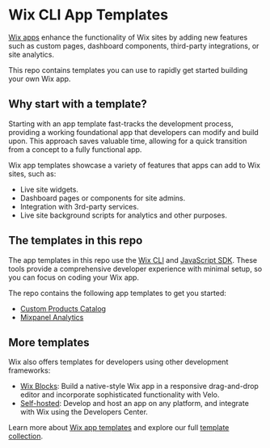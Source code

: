 # Wix CLI App Templates

[Wix apps](https://dev.wix.com/docs/build-apps) enhance the functionality of Wix sites by adding new features such as custom pages, dashboard components, third-party integrations, or site analytics.

This repo contains templates you can use to rapidly get started building your own Wix app.

## Why start with a template?

Starting with an app template fast-tracks the development process, providing a working foundational app that developers can modify and build upon. This approach saves valuable time, allowing for a quick transition from a concept to a fully functional app.

Wix app templates showcase a variety of features that apps can add to Wix sites, such as:

+ Live site widgets.
+ Dashboard pages or components for site admins.
+ Integration with 3rd-party services.
+ Live site background scripts for analytics and other purposes.

## The templates in this repo

The app templates in this repo use the [Wix CLI](https://dev.wix.com/docs/build-apps/developer-tools/cli/get-started/about-the-wix-cli-for-apps) and [JavaScript SDK](https://dev.wix.com/docs/sdk). These tools provide a comprehensive developer experience with minimal setup, so you can focus on coding your Wix app.

The repo contains the following app templates to get you started:

+ [Custom Products Catalog](./custom-products-catalog/README.md)
+ [Mixpanel Analytics](./mixpanel-analytics/README.md)

## More templates

Wix also offers templates for developers using other development frameworks:

* [Wix Blocks](https://dev.wix.com/apps-templates?filter=blocks): Build a native-style Wix app in a responsive drag-and-drop editor and incorporate sophisticated functionality with Velo.
* [Self-hosted](https://dev.wix.com/apps-templates?filter=self-hosted): Develop and host an app on any platform, and integrate with Wix using the Developers Center.

Learn more about [Wix app templates](https://dev.wix.com/docs/build-apps/developer-tools/templates-and-examples/get-started-from-an-app-template) and explore our full [template collection](https://dev.wix.com/apps-templates).